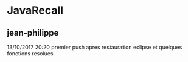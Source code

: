 # JavaRecall
## jean-philippe
 13/10/2017 20:20 premier push apres restauration eclipse et quelques fonctions resolues.
